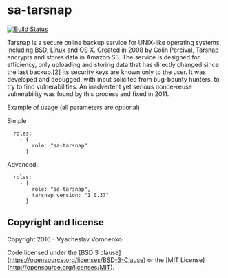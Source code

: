 sa-tarsnap
==========

[![Build Status](https://travis-ci.org/softasap/sa-tarsnap.svg?branch=master)](https://travis-ci.org/softasap/sa-tarsnap)


Tarsnap is a secure online backup service for UNIX-like operating systems, including BSD, Linux and OS X. Created in 2008 by Colin Percival, Tarsnap encrypts and stores data in Amazon S3. The service is designed for efficiency, only uploading and storing data that has directly changed since the last backup.[2] Its security keys are known only to the user.
It was developed and debugged, with input solicited from bug-bounty hunters, to try to find vulnerabilities. An inadvertent yet serious nonce-reuse vulnerability was found by this process and fixed in 2011.


Example of usage (all parameters are optional)

Simple

```
  roles:
    - {
        role: "sa-tarsnap"
      }
```

Advanced:

```
  roles:
    - {
        role: "sa-tarsnap",
        tarsnap_version: "1.0.37"
      }
```




Copyright and license
---------------------

Copyright 2016 - Vyacheslav Voronenko

Code licensed under the [BSD 3 clause] (https://opensource.org/licenses/BSD-3-Clause) or the [MIT License] (http://opensource.org/licenses/MIT).

